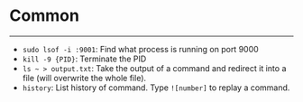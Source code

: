 # Common
---
- `sudo lsof -i :9001`: Find what process is running on port 9000
- `kill -9 {PID}`: Terminate the PID
- `ls ~ > output.txt`: Take the output of a command and redirect it into a file (will overwrite the whole file).
- `history`: List history of command. Type `![number]` to replay a command.